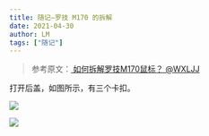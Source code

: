 ```yaml
---
title: 随记—罗技 M170 的拆解
date: 2021-04-30
author: LM
tags: ["随记"]
---
```


> 参考原文：[ 如何拆解罗技M170鼠标？ @WXLJJ ](https://zhuanlan.zhihu.com/p/54294361)

打开后盖，如图所示，有三个卡扣。

![](/drawingbed/img/202204291734478.png)

![](/drawingbed/img/202204291734690.png)

